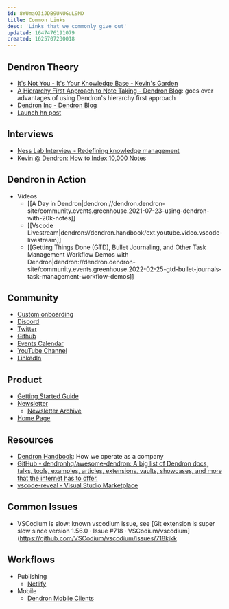 ```yaml
---
id: 8WUmaO3iJDB9UNUGuL9ND
title: Common Links
desc: 'Links that we commonly give out'
updated: 1647476191079
created: 1625707230018
---
```


## Dendron Theory
- [It's Not You - It's Your Knowledge Base - Kevin's Garden](https://www.kevinslin.com/notes/e1455752-b052-4212-ac6e-cc054659f2bb.html)
- [A Hierarchy First Approach to Note Taking - Dendron Blog](https://blog.dendron.so/notes/3dd58f62-fee5-4f93-b9f1-b0f0f59a9b64.html): goes over advantages of using Dendron's hierarchy first approach
- [Dendron Inc - Dendron Blog](https://blog.dendron.so/notes/N9VxT7G5SovmncezBAGO2.html)
- [Launch hn post](https://news.ycombinator.com/item?id=29176158)

## Interviews
- [Ness Lab Interview - Redefining knowledge management](https://nesslabs.com/dendron-featured-tool)
- [Kevin @ Dendron: How to Index 10,000 Notes](https://www.0011.one/posts/S3E10)

## Dendron in Action
- Videos
    - [[A Day in Dendron|dendron://dendron.dendron-site/community.events.greenhouse.2021-07-23-using-dendron-with-20k-notes]]
    - [[Vscode Livestream|dendron://dendron.handbook/ext.youtube.video.vscode-livestream]]
    - [[Getting Things Done (GTD), Bullet Journaling, and Other Task Management Workflow Demos with Dendron|dendron://dendron.dendron-site/community.events.greenhouse.2022-02-25-gtd-bullet-journals-task-management-workflow-demos]]

## Community 
- [Custom onboarding](https://calendly.com/d/mqtk-rf7q/onboard)
- [Discord](https://link.dendron.so/discord)
- [Twitter](https://twitter.com/dendronhq)
- [Github](https://github.com/dendronhq/dendron)
- [Events Calendar](https://link.dendron.so/luma)
- [YouTube Channel](https://link.dendron.so/youtube)
- [LinkedIn](https://www.linkedin.com/company/dendron-so)

## Product
- [Getting Started Guide](https://wiki.dendron.so/notes/678c77d9-ef2c-4537-97b5-64556d6337f1/)
- [Newsletter](https://link.dendron.so/newsletter)
    - [Newsletter Archive](https://buttondown.email/dendron/archive/)
- [Home Page](https://dendron.so/)

## Resources
- [Dendron Handbook](https://handbook.dendron.so/): How we operate as a company
- [GitHub - dendronhq/awesome-dendron: A big list of Dendron docs, talks, tools, examples, articles, extensions, vaults, showcases, and more that the internet has to offer.](https://github.com/dendronhq/awesome-dendron/)
- [vscode-reveal - Visual Studio Marketplace](https://marketplace.visualstudio.com/items?itemName=evilz.vscode-reveal)

## Common Issues
- VSCodium is slow: known vscodium issue, see [Git extension is super slow since version 1.56.0 · Issue #718 · VSCodium/vscodium](https://github.com/VSCodium/vscodium/issues/718kjkk

## Workflows
- Publishing
    - [Netlify](https://wiki.dendron.so/notes/yetuum6o9wZi6eVJQBbQb.html)
- Mobile
    - [Dendron Mobile Clients](https://wiki.dendron.so/notes/fDCVPEo3guCFWPdxokXHU.html)
